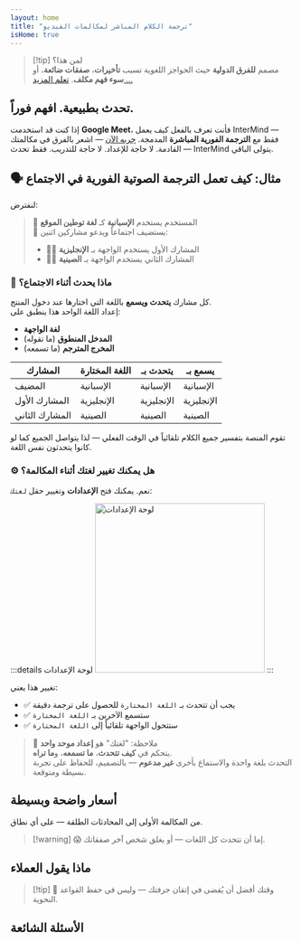 ```yaml
---
layout: home
title: "ترجمة الكلام المباشر لمكالمات الفيديو"
isHome: true
---
```


<!-- title: "مكالمات الفيديو مدعومة بالترجمة الفورية" -->
<!-- text="ترجمة الكلام المباشر في مكالمات الفيديو — **بدون** تأخير، **بدون** صفقات ضائعة، **بدون** حواجز لغوية." -->

<HeroSection
  title="اجتمع بـ**أي** لغة"
  :typingSpeed="5"
  text="ترجمة الكلام المباشر في **مكالمات الفيديو** — تواصل سريع وواضح وبلا حدود.">

  <NavButton buttonLabel="كيف يعمل" buttonClass="brand" to="/#HowItWorks" />
  <AuthButton text="ابدأ الآن" buttonClass="alt" eventName="im_get_started_attempt"/>
</HeroSection>

<span id="1"></span>
<FeatureBlock :card="{
  title: 'الترجمة ≠ الفهم. إليك ما هو قادم.',
  details: 'مهما كانت اللغة، صوتك مسموع — ومفهوم — كما لو كنتم تتشاركون نفس اللسان.',
    items: [
      '✧ بشكل طبيعي، في [الوقت الفعلي](./product/overview/how-it-works)، وبدون ترجمة نصية أو تأخير.',
      '✧ الترجمة الفورية المدعومة بالذكاء الاصطناعي تلتقط النبرة والقصد والمصطلحات المتخصصة في الصناعة.',
    ],
  link: './product/overview/what-is-intermind',
  src: {
    light: '/media-kit/animals-cartoon-3-2.png',
    dark: '/1d.png',
  },
  inversion: false
}" />

<span id="2"></span>
<FeatureBlock :card="{
    title: 'العقل داخل اجتماعاتك',
    details: 'InterMind يحول كل مكالمة متعددة اللغات إلى معرفة واضحة وقابلة للبحث.',
    items: [
      '✧ **اسأل أي شيء** — الذكاء الاصطناعي يجد الإجابات **عبر اجتماعاتك**.',
      '✧ يستخرج تلقائياً المهام والمسؤولين والمواعيد النهائية.',
      '✧ يلخص النقاط الرئيسية بأي لغة — فوراً.',
    ],
    link: './product/overview/how-it-works#🧩-deep-memory-deep-understanding',
    src: {
      light: '/2l.png',
      dark: '/2d.png',
    },
    inversion: true
  }" />

<span id="3"></span>
<FeatureBlock :card="{
    title: 'مصمم للاجتماعات الجدية — وليس فقط للحديث',
    details: 'InterMind هو [منصة اجتماعات فيديو احترافية](./product/overview/video-meeting-platform)، وليس مجرد إضافة خفيفة أو مكون إضافي.',
    items: [
      '✧ دقة 1080p، قمع الضوضاء الذكي، الجدولة، الإشراف، مشاركة الشاشة، التسجيل، الترجمة النصية، دردشة المشاركين وتكامل التقويم — كلها مدمجة، **جاهزة للاستخدام**.',
    ],
    link: './product/overview/video-meeting-platform',
    src: {
      light: '/3l.mp4',
      dark: '/3d.mp4',
    },
    inversion: false
  }" />

<span id="4"></span>
<FeatureBlock
  :card="{
    title: 'الخصوصية حيث تهم',
    details:
      'InterMind مصمم للمحادثات الحساسة للثقة — حيث الخصوصية والتحكم أمران بالغا الأهمية.',
    items: [
      '✧ [مناطق الخصوصية](./product/overview/privacy-architecture) — الاتحاد الأوروبي، الولايات المتحدة، جنوب شرق آسيا',
      '✧ **صفر تدريب للبيانات**. لا وصول لطرف ثالث.'
    ],
    link: './product/overview/privacy-architecture',
    src: {
      light: '/4l.png',
      dark: '/4d.png',
    },
    inversion: true
  }"
/>

> [!tip] لمن هذا؟  
> مصمم **للفرق الدولية** حيث الحواجز اللغوية تسبب **تأخيرات**، **صفقات ضائعة**، أو **سوء فهم مكلف**. [تعلم المزيد ...](./product/overview/markets)

<span id="HowItWorks"></span>

## تحدث بطبيعية. افهم فوراً.

إذا كنت قد استخدمت **Google Meet**، فأنت تعرف بالفعل كيف يعمل InterMind — فقط مع **الترجمة الفورية المباشرة** المدمجة. [جربه الآن](#Pricing) — اشعر بالفرق في مكالمتك القادمة. لا حاجة للإعداد. لا حاجة للتدريب. فقط تحدث — InterMind يتولى الباقي.

<FeatureCards :features="[
  {
    title: '**سجل مجاناً**',
    details: 'ابدأ في ثوانٍ — لا حاجة لبطاقة ائتمان.',
    icon: {
      light: '/signUp.png',
      dark: '/signUp.png',
    }
  },
  {
    title: '**ابدأ اجتماعاً**',
    details: 'أنشئ اجتماعاً أو جدوله في التقويم. لا حاجة لتحميل أو تثبيت.',
    icon: {
      light: '/start.png',
      dark: '/start.png',
    }
  },
  {
    title: '**ادع ضيوفك**',
    details: 'شارك رابطاً — ضيفك يضغط وينضم فقط. لا حاجة لإعدادات اللغة.',
    link: '/uae-business/company-registration/accounting-legal',
    icon: {
      light: '/invite.png',
      dark: '/invite.png',
    }
  },
  {
    title: '**تحدث بلغتك**',
    items: [
      'الجميع يتحدث بلغته الأم', 
      'الجميع يسمع الطرف الآخر مترجماً فورياً'
    ],
    icon: {
      light: '/meeting.png',
      dark: '/meeting.png',
    }
  },
]" />

<span id="Example"></span>

## 🗣️ مثال: كيف تعمل الترجمة الصوتية الفورية في الاجتماع

لنفترض:

> 🔹 المستخدم يستخدم **الإسبانية** كـ **لغة توطين الموقع**  
> 🔹 يستضيف اجتماعاً ويدعو مشاركين اثنين:
>
> - 🧑‍💼 المشارك الأول يستخدم الواجهة بـ **الإنجليزية**
> - 👩‍💻 المشارك الثاني يستخدم الواجهة بـ **الصينية**

### 🔄 ماذا يحدث أثناء الاجتماع؟

كل مشارك **يتحدث ويسمع** باللغة التي اختارها عند دخول المنتج.  
إعداد اللغة الواحد هذا ينطبق على:

- **لغة الواجهة**
- **المدخل المنطوق** (ما تقوله)
- **المخرج المترجم** (ما تسمعه)

| المشارك      | اللغة المختارة | يتحدث بـ   | يسمع بـ     |
| ------------ | --------------- | ---------- | ----------- |
| المضيف       | الإسبانية      | الإسبانية | الإسبانية  |
| المشارك الأول | الإنجليزية     | الإنجليزية | الإنجليزية |
| المشارك الثاني | الصينية        | الصينية   | الصينية    |

تقوم المنصة بتفسير جميع الكلام تلقائياً في الوقت الفعلي — لذا يتواصل الجميع كما لو كانوا يتحدثون نفس اللغة.

### ⚙️ هل يمكنك تغيير لغتك أثناء المكالمة؟

نعم. يمكنك فتح **الإعدادات** وتغيير حقل `لغتك`:

:::details لوحة الإعدادات
<img src="/settings.png" alt="لوحة الإعدادات" width="300px" />
:::

تغيير هذا يعني:

- ✅ يجب أن تتحدث بـ `اللغة المختارة` للحصول على ترجمة دقيقة
- ✅ ستسمع الآخرين بـ `اللغة المختارة`
- ✅ ستتحول الواجهة تلقائياً إلى `اللغة المختارة`

> 📌 ملاحظة: "لغتك" هو **إعداد موحد واحد**  
> يتحكم في **كيف تتحدث**، **ما تسمعه**، و**ما تراه**.  
> التحدث بلغة واحدة والاستماع بأخرى **غير مدعوم** — بالتصميم، للحفاظ على تجربة بسيطة ومتوقعة.

<span id="Pricing"></span>

## أسعار واضحة وبسيطة

من المكالمة الأولى إلى المحادثات الطلقة — على أي نطاق.

<PricingPlans :plans="[
  {
    title: '**الأساسية** &nbsp مستخدم واحد',
    price: '**مجاناً**',
    details: 'لا حاجة لبطاقة ائتمانية',
    items: [
      '**25** اجتماع',
      '**100** مشارك في اجتماعات الفيديو [💬](#3)',
      '**30** جيجابايت تخزين مجمع لكل مستخدم',
      'البحث عبر جميع اجتماعاتك [💬](#2)',
      'الترجمة الفورية المتزامنة [💬](#1)',
    ],
  },
  {
    title: '**المحترفة**  &nbsp 1-99 مستخدم',
    price: '**$20** /شهر/مستخدم، فوترة سنوية',
    details: 'أو $25 فوترة شهرية',
    items: [
      '**غير محدود** من الاجتماعات',
      '**150** مشارك في اجتماعات الفيديو [💬](#3)',
      '**2** تيرابايت تخزين مجمع لكل مستخدم',
      'البحث عبر جميع اجتماعاتك [💬](#2)',
      'الترجمة الفورية المتزامنة [💬](#1)',
    ],
  },
  {
    title: '**الأعمال** &nbsp 100+ مستخدم',
    price: '**أسعار مخصصة**',
    details: 'مصممة للخصوصية',
    items: [
      '**غير محدود** من الاجتماعات',
      '**500** مشارك في اجتماعات الفيديو [💬](#3)',
      '**5** تيرابايت تخزين مجمع لكل مستخدم',
      'البحث عبر جميع اجتماعاتك [💬](#2)',
      'الترجمة الفورية المتزامنة [💬](#1)',
      '**مناطق الخصوصية** [💬](#4)',
    ],
  }
]">
<AuthButton text="جرب مجاناً" buttonClass="brand" eventName="im_try_it_attempt"/>
<AuthButton text="اشتر الآن" buttonClass="alt" mode="checkout" eventName="im_buy_now_attempt"/>
<ContactFormModalNav buttonText="تحدث مع فريقنا" buttonClass="alt"/>
</PricingPlans>

> [!warning] 😱 إما أن تتحدث كل اللغات — أو يغلق شخص آخر صفقاتك.

<span id="Testimonials"></span>

## ماذا يقول العملاء

<AutoScrollTestimonials testimonialsUrl="/testimonials.json"/>

> [!tip] 🥇 وقتك أفضل أن يُقضى في إتقان حرفتك — وليس في حفظ القواعد النحوية.

<span id="FAQ"></span>

## الأسئلة الشائعة

<AccordionGroup :items="
[
  {
    q: 'ما هي اللغات التي يدعمها InterMind للترجمة الفورية؟',
    a: 'يدعم InterMind **الترجمة الفورية في الوقت الفعلي** في اللغات التسع عشرة التالية:<br><br>- العربية (ar) – العربية<br>- Čeština (cs) – التشيكية<br>- Deutsch (de) – الألمانية<br>- English (en) – الإنجليزية<br>- Español (es) – الإسبانية<br>- Français (fr) – الفرنسية<br>- हिन्दी (hi) – الهندية<br>- Magyar (hu) – المجرية<br>- Italiano (it) – الإيطالية<br>- 日本語 (ja) – اليابانية<br>- 한국어 (ko) – الكورية<br>- Nederlands (nl) – الهولندية<br>- Polski (pl) – البولندية<br>- Português (pt) – البرتغالية<br>- Русский (ru) – الروسية<br>- Türkçe (tr) – التركية<br>- 中文 (zh) – الصينية<br>- עברית (he) – العبرية<br>- ไทย (th) – التايلاندية<br><br>نحن نوسع هذه القائمة باستمرار — يتم إضافة لغات جديدة مع كل إصدار رئيسي.'
  },
  {
    q: 'ما هو المستخدم المرخص وما هو المشارك؟',
    a: '*المستخدم المرخص* لديه ترخيص اجتماعات مجاني أو مدفوع ويمكنه جدولة الاجتماعات ضمن حدود خطته. *المشاركون* هم المدعوون — **لا يحتاجون إلى حساب أو ترخيص** للانضمام ويمكنهم الاتصال من أي جهاز **مجاناً**.'
  },
  {
    q: 'كم شخص يمكنه استخدام ترخيص InterMind واحد؟',
    a: 'كل *مستخدم مرخص* يمكنه استضافة **اجتماعات غير محدودة**. إذا كان أعضاء الفريق المتعددون بحاجة لاستضافة اجتماعات في نفس الوقت، فسيحتاج كل منهم إلى ترخيصه الخاص.'
  },
  {
    q: 'ما هي المدة القصوى للاجتماع؟',
    a: 'يمكن أن تستمر الاجتماعات حتى **24 ساعة** في جميع الخطط.'
  },
  {
    q: 'هل هناك حد لعدد الاجتماعات التي يمكنني استضافتها؟',
    a: 'تتضمن خطة *الأساسية المجانية* **25 اجتماع مجاني**. خطط *برو* و *الأعمال* تقدم اجتماعات غير محدودة مع المزيد من المشاركين والتحكم.'
  },
  {
    q: 'كيف يضمن InterMind خصوصية البيانات والأمان؟',
    a: 'InterMind **خاص بالتصميم**. جميع البيانات تتم معالجتها وتخزينها داخل **منطقة الخصوصية** المختارة — _الاتحاد الأوروبي_، _الولايات المتحدة_، أو _آسيا_. نحن نلتزم بـ [**GDPR**](https://gdpr.eu)، [**CCPA**](https://oag.ca.gov/privacy/ccpa)، وقانون حماية البيانات الشخصية الإماراتي، و**لا نستخدم محتواك أبداً** للتدريب أو الوصول من طرف ثالث. التحكم المتقدم في [منطقة الخصوصية](./product/overview/privacy-architecture) متاح في خطة **الأعمال**.'
  },
  {
    q: 'هل يمكنني تجربة InterMind قبل شراء خطة؟',
    a: 'بالطبع. خطة *الأساسية المجانية* تمنحك وصولاً كاملاً للميزات الأساسية مع **25 اجتماع مجاني** — بما في ذلك **الترجمة الفورية المتزامنة** و **البحث في الاجتماعات**. لا حاجة لبطاقة ائتمان. قم بالترقية في أي وقت.'
  },
  {
    q: 'ماذا لو احتجت للمساعدة أو الدعم؟',
    a: 'الدعم متاح عبر [مركز المساعدة](./resources/help). مستخدمو *الأعمال* يحصلون على **دعم أولوية** مع جهة اتصال مخصصة.'
  },
  {
    q: 'كيف أدير اشتراكي (ترقية، تخفيض، أو إلغاء)؟',
    a: 'يمكنك تغيير خطتك في أي وقت من خلال **إعدادات الحساب**. التغييرات تسري **فوراً**. للإلغاء، *الخطط الشهرية* تُلغى في نهاية دورة الفوترة. *الخطط السنوية* يمكن إلغاؤها مع **استرداد تناسبي**.'
  },
  {
    q: 'هل يمكنني استخدام InterMind للندوات الإلكترونية أو الفعاليات الكبيرة؟',
    a: 'نعم. خطط *برو* و *الأعمال* مثالية **للاجتماعات الكبيرة والندوات الإلكترونية** — مع دعم يصل إلى **500 مشارك** في خطة *الأعمال*.'
  },
]
"/>

<HomeFooter :columns="[
  {
    title: 'المنتج',
    links: [
      { text: 'نظرة عامة', link: './product/overview/what-is-intermind' },
      { text: 'البدء', link: './product/guide/getting-started' },
      { text: 'الشهادات', link: '#testimonials' },
      { text: 'الأسعار', link: '#Pricing' },
    ]
  },
  {
    title: 'الدعم',
    links: [
      { text: 'الحصول على الدعم', link: './resources/help' },
      { text: 'الأسئلة الشائعة', link: '#FAQ' },
      { text: 'حالة الخدمة', link: 'https://status.mind.com/' },
      { text: 'سياسة الخصوصية', link: './resources/company/Privacy-Policy' },
      { text: 'دليل القانون للذكاء الاصطناعي', link: './resources/company/Legal-Regulations-for-AI-Services' },
      // { text: 'Privacy Settings', link: '#' },
    ]
  },
  {
    title: 'الموارد',
    links: [
      // { text: 'Blog', link: './blog' },
      { text: 'أصول العلامة التجارية', link: './resources/media-kit' },
      { text: 'وثائق واجهة برمجة التطبيقات للذكاء الاصطناعي / LLM', link: 'https://mind.com/llms-full.txt' },
    ]
  },
  {
    title: 'الشركة',
    links: [
      { text: 'حول', link: './resources/company/about' },
      { text: 'الفريق', link: './resources/company/team' },
      // { text: 'Careers', link: './resources/company/careers' },
      { text: 'جهات الاتصال', link: './resources/company/contacts' }
    ]
  },
]" />